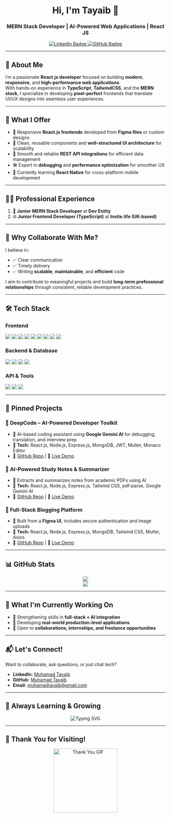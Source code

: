 <h1 align="center">Hi, I'm Tayaib 👋</h1>
<h3 align="center">
  <b>MERN Stack Developer | AI-Powered Web Applications | React JS </b>
</h3>

<p align="center">
  <a href="https://www.linkedin.com/in/m-tayaib/">
    <img src="https://img.shields.io/badge/LinkedIn-Profile-blue?style=for-the-badge&logo=linkedin" alt="LinkedIn Badge"/>
  </a>
  <a href="https://github.com/m-tayaib">
    <img src="https://img.shields.io/badge/GitHub-Profile-black?style=for-the-badge&logo=github" alt="GitHub Badge"/>
  </a>
</p>

---

## 🚀 **About Me**

I’m a passionate **React.js developer** focused on building **modern**, **responsive**, and **high-performance web applications**.  
With hands-on experience in **TypeScript**, **TailwindCSS**, and the **MERN stack**, I specialize in developing **pixel-perfect** frontends that translate UI/UX designs into seamless user experiences.

---

## 💼 **What I Offer**

- 🎨 Responsive **React.js frontends** developed from **Figma files** or custom designs  
- 🧱 Clean, reusable components and **well-structured UI architecture** for scalability  
- 🔗 Smooth and reliable **REST API integrations** for efficient data management  
- 🛠️ Expert in **debugging** and **performance optimization** for smoother UX  
- 📱 Currently learning **React Native** for cross-platform mobile development  

---

## 🧑‍💻 **Professional Experience**

1. 💼 **Junior MERN Stack Developer** at **Dev Entity**  
2. 🌐 **Junior Frontend Developer (TypeScript)** at **Insitе.life (UK-based)**  

---

## 🤝 **Why Collaborate With Me?**

I believe in:
- ✅ Clear communication
- ✅ Timely delivery
- ✅ Writing **scalable**, **maintainable**, and **efficient** code

I aim to contribute to meaningful projects and build **long-term professional relationships** through consistent, reliable development practices.

---

## 🛠 **Tech Stack**

### **Frontend**
<p align="left">
  <img src="https://img.shields.io/badge/-HTML-orange?style=flat&logo=html5"/>
  <img src="https://img.shields.io/badge/-CSS-blue?style=flat&logo=css3"/>
  <img src="https://img.shields.io/badge/-JavaScript-yellow?style=flat&logo=javascript"/>
  <img src="https://img.shields.io/badge/-TypeScript-blue?style=flat&logo=typescript"/>
  <img src="https://img.shields.io/badge/-React.js-61DAFB?style=flat&logo=react"/>
  <img src="https://img.shields.io/badge/-Framer%20Motion-ff69b4?style=flat&logo=framer"/>
  <img src="https://img.shields.io/badge/-Tailwind%20CSS-38B2AC?style=flat&logo=tailwind-css"/>
  <img src="https://img.shields.io/badge/-Bootstrap-563D7C?style=flat&logo=bootstrap"/>
  <img src="https://img.shields.io/badge/-Material--UI-blue?style=flat&logo=material-ui"/>
</p>

### **Backend & Database**
<p align="left">
  <img src="https://img.shields.io/badge/-Node.js-green?style=flat&logo=node.js"/>
  <img src="https://img.shields.io/badge/-Express.js-black?style=flat&logo=express"/>
  <img src="https://img.shields.io/badge/-MongoDB-green?style=flat&logo=mongodb"/>
  <img src="https://img.shields.io/badge/-EJS-orange?style=flat"/>
</p>

### **API & Tools**
<p align="left">
  <img src="https://img.shields.io/badge/-Postman-orange?style=flat&logo=postman"/>
  <img src="https://img.shields.io/badge/-Git-black?style=flat&logo=git"/>
  <img src="https://img.shields.io/badge/-GitHub-181717?style=flat&logo=github"/>
</p>

---

## 📌 **Pinned Projects**

### 🚀 **DeepCode – AI-Powered Developer Toolkit**  
- 🔹 AI-based coding assistant using **Google Gemini AI** for debugging, translation, and interview prep  
- 🔹 **Tech:** React.js, Node.js, Express.js, MongoDB, JWT, Multer, Monaco Editor  
- 🔗 [GitHub Repo](https://github.com/developer-tayab/DeepCode_Mern_Ai.git) | 🔗 [Live Demo](https://www.linkedin.com/feed/update/urn:li:activity:7299709924345888770/)  

### 📝 **AI-Powered Study Notes & Summarizer**  
- 🔹 Extracts and summarizes notes from academic PDFs using AI  
- 🔹 **Tech:** React.js, Node.js, Express.js, Tailwind CSS, pdf-parse, Google Gemini AI  
- 🔗 [GitHub Repo](https://github.com/developer-tayab/AI-Study-Notes-Summarizer.git) | 🔗 [Live Demo](https://github.com/developer-tayab/AI-Study-Notes-Summarizer.git)  

### 📰 **Full-Stack Blogging Platform**  
- 🔹 Built from a **Figma UI**, includes secure authentication and image uploads  
- 🔹 **Tech:** React.js, Node.js, Express.js, MongoDB, Tailwind CSS, Multer, Axios  
- 🔗 [GitHub Repo](https://github.com/developer-tayab/Mern_Blog_Website_1.0.git) | 🔗 [Live Demo](https://www.linkedin.com/feed/update/urn:li:activity:7287893769918500865/)  

---

## 📊 **GitHub Stats**
<p align="center">
  <img src="https://github-readme-stats.vercel.app/api?username=m-tayaib&show_icons=true&theme=react"/>
  <br/>
  <img src="https://github-readme-streak-stats.herokuapp.com/?user=m-tayaib&theme=react"/>
</p>

---

## 🎯 **What I'm Currently Working On**
- 🔹 Strengthening skills in **full-stack + AI integration**  
- 🔹 Developing **real-world production-level applications**  
- 🔹 Open to **collaborations, internships, and freelance opportunities**  

---

## 📬 **Let's Connect!**
Want to collaborate, ask questions, or just chat tech?  
- **LinkedIn:** [Muhamad Tayaib](https://www.linkedin.com/in/m-tayaib/)  
- **GitHub:** [Muhamad Tayaib](https://github.com/m-tayaib)  
- **Email:** [muhamadtayaib@gmail.com](mailto:muhamadtayaib@gmail.com)  

---

## 🌟 **Always Learning & Growing**
<p align="center">
  <img src="https://readme-typing-svg.demolab.com?font=Fira+Code&pause=1000&color=FFD700&width=435&lines=AI+enthusiast+and+problem+solver;Always+learning%2C+always+building;MERN+Stack+Developer+with+a+passion+for+AI;Building+scalable+and+user-friendly+apps;Open+to+collaborations+and+new+opportunities" alt="Typing SVG" />
</p>

---

## 🎉 **Thank You for Visiting!**
<p align="center">
  <img src="https://media.giphy.com/media/3o7aD2d7hy9ktXNDP2/giphy.gif" alt="Thank You GIF" width="200" />
</p>
